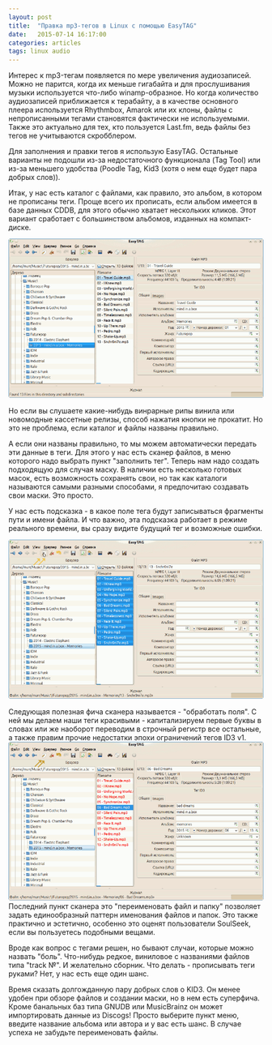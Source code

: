 ```yaml
---
layout: post
title:  "Правка mp3-тегов в Linux с помощью EasyTAG"
date:   2015-07-14 16:17:00
categories: articles
tags: linux audio
---
```


Интерес к mp3-тегам  появляется по мере увеличения аудиозаписей. Можно не парится, когда их меньше гигабайта и для прослушивания музыки используется что-либо winamp-образное. Но когда количество аудиозаписей приближается к терабайту, а в качестве основного плеера используется Rhythmbox, Amarok или их клоны, файлы с непрописанными тегами становятся фактически не используемыми. Также это актуально для тех, кто пользуется Last.fm, ведь файлы без тегов не учитываются скробблером.

Для заполнения и правки тегов я использую EasyTAG. Остальные варианты не подошли из-за недостаточного функционала (Tag Tool) или из-за меньшего удобства (Poodle Tag, Kid3 (хотя о нем еще будет пара добрых слов)).

Итак, у нас есть каталог с файлами, как правило, это альбом, в котором не прописаны теги. Проще всего их прописать, если альбом имеется в базе данных CDDB, для этого обычно хватает нескольких кликов. Этот вариант сработает с  большинством альбомов, изданных на компакт-диске.

![easyTag-cddb](/images/easy-cddb-arrows.gif)

Но если вы слушаете какие-нибудь винрарные рипы винила или новомодные кассетные релизы, способ нажатия кнопки не прокатит. Но это не проблема, если каталог и файлы названы правильно.

А если они названы правильно, то мы можем автоматически передать эти данные в теги. Для этого у нас есть сканер файлов, в меню которого надо выбрать пункт "заполнить тег". Теперь нам надо создать подходящую для случая маску. В наличии есть несколько готовых масок, есть возможность сохранять свои, но так как каталоги называются самыми разными способами, я предпочитаю создавать свои маски. Это просто.

У нас есть подсказка -  в какое поле тега будут записываться фрагменты пути и имени файла. И что важно, эта подсказка работает в режиме реального времени, вы сразу видите будущий тег и возможные ошибки. 

![easyTag-mask](/images/easy-mask-arrows.gif)

Следующая полезная фича сканера называется - "обработать поля". С ней мы делаем наши теги красивыми - капитализируем первые буквы в словах или же наоборот переводим в строчный регистр все остальные, а также правим прочие недостатки эпохи ограничений тегов ID3 v1.
![easyTag-fields](/images/easy-fields-arrows.gif)
Последний пункт сканера это "переименовать файл и папку" позволяет задать единообразный паттерн именования файлов и папок. Это также практично и эстетично, особенно это оценят пользователи SoulSeek, если вы пользуетесь подобными вещами.

Вроде как вопрос с тегами решен, но бывают случаи, которые можно назвать "боль". Что-нибудь редкое, виниловое с названиями файлов типа "track №". И желательно сборник. Что делать - прописывать теги руками? Нет, у нас есть еще один шанс. 

Время сказать долгожданную пару добрых слов о KID3. Он менее удобен при обзоре файлов и создании маски, но в нем есть суперфича. Кроме банальных баз типа GNUDB или MusicBrainz он может импортировать данные из Discogs! Просто выберите пункт меню, введите название альбома или автора и у вас есть шанс. В случае успеха не забудьте переименовать файлы.



